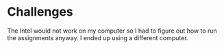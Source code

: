 <h1>Challenges</h1>

The Intel would not work on my computer so I had to figure out how to run the assignments anyway. I ended up using a different computer.
